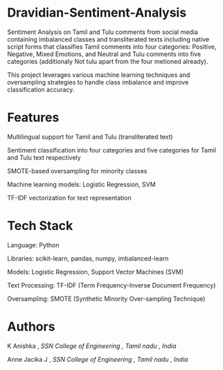 # Dravidian-Sentiment-Analysis
Sentiment Analysis on Tamil and Tulu comments from social media containing imbalanced classes and transliterated texts including native script forms that classifies Tamil comments into four categories: Positive, Negative, Mixed Emotions, and Neutral and Tulu comments into five categories (additionaly Not tulu apart from the four metioned already).

This project leverages various machine learning techniques and oversampling strategies to handle class imbalance and improve classification accuracy.
# Features
Multilingual support for Tamil and Tulu (transliterated text)

Sentiment classification into four categories and five categories for Tamil and Tulu text respectively

SMOTE-based oversampling for minority classes

Machine learning models: Logistic Regression, SVM

TF-IDF vectorization for text representation

# Tech Stack
Language: Python

Libraries: scikit-learn, pandas, numpy, imbalanced-learn

Models: Logistic Regression, Support Vector Machines (SVM)

Text Processing: TF-IDF (Term Frequency-Inverse Document Frequency)

Oversampling: SMOTE (Synthetic Minority Over-sampling Technique)

# Authors
K Anishka , *SSN College of Engineering , Tamil nadu , India*

Anne Jacika J , *SSN College of Engineering , Tamil nadu , India*
